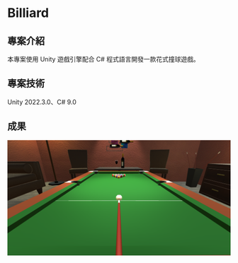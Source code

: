 # Billiard
## 專案介紹
本專案使用 Unity 遊戲引擎配合 C# 程式語言開發一款花式撞球遊戲。

## 專案技術
Unity 2022.3.0、C# 9.0

## 成果
![billard](./fig/screenshot.png)
